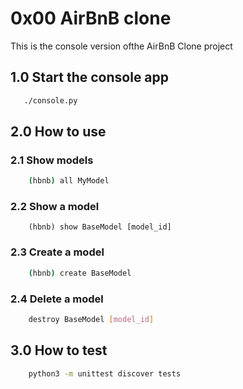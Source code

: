 # 0x00 AirBnB clone

This is the console version ofthe AirBnB Clone project

## 1.0 Start the console app

```Bash
   ./console.py

```

## 2.0 How to use

### 2.1 Show models

```Bash
    (hbnb) all MyModel

```

### 2.2 Show a model

```pwsh
    (hbnb) show BaseModel [model_id]

```

### 2.3 Create a model

```bash
    (hbnb) create BaseModel

```

### 2.4 Delete a model

```bash
    destroy BaseModel [model_id]

```

## 3.0 How to test

```bash
    python3 -m unittest discover tests

```
